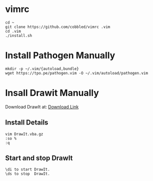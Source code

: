 # vimrc

    cd ~
    git clone https://github.com/cobbled/vimrc .vim
    cd .vim
    ./install.sh

# Install Pathogen Manually

    mkdir -p ~/.vim/{autoload,bundle}
    wget https://tpo.pe/pathogen.vim -O ~/.vim/autoload/pathogen.vim

# Insall Drawit Manually

Download DrawIt at: [Download Link](http://www.vim.org/scripts/script.php?script_id=40)

## Install Details

    vim DrawIt.vba.gz
    :so %
    :q

## Start and stop DrawIt

    \di to start DrawIt.
    \ds to stop  DrawIt.

